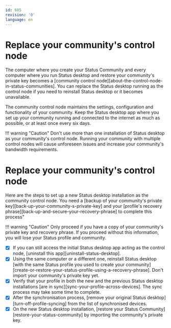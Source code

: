 ```yaml
---
id: 605
revision: '0'
language: en
---
```


# Replace your community's control node

The computer where you create your Status Community and every computer where you run Status desktop and restore your community's private key becomes a [community control node][about-the-control-node-in-status-communities]. You can replace the Status desktop running as the control node if you need to reinstall Status desktop or it becomes unavailable.

The community control node maintains the settings, configuration and functionality of your community. Keep the Status desktop app where you set up your community running and connected to the internet as much as possible, or at least once every six days.

!!! warning "Caution"
Don't use more than one installation of Status desktop as your community's control node. Running your community with multiple control nodes will cause unforeseen issues and increase your community's bandwidth requirements.

# Replace your community's control node

Here are the steps to set up a new Status desktop installation as the community control node. You need a [backup of your community's private key][back-up-your-community-s-private-key] and your [profile's recovery phrase][back-up-and-secure-your-recovery-phrase] to complete this process"

!!! warning "Caution"
Only proceed if you have a copy of your community's private key and recovery phrase. If you proceed without this information, you will lose your Status profile and community.

- [x] If you can still access the initial Status desktop app acting as the control node, [uninstall this app][uninstall-status-desktop].
- [x] Using the same computer or a different one, reinstall Status desktop [with the same Status profile you used to create your community][create-or-restore-your-status-profile-using-a-recovery-phrase]. Don't import your community's private key yet.
- [x] Verify that your profile in both the new and the previous Status desktop installations [are in sync][sync-your-profile-across-devices]. The sync process may take some time to complete.
- [x] After the synchronisation process, [remove your original Status desktop][turn-off-profile-syncing] from the list of synchronised devices.
- [x] On the new Status desktop installation, [restore your Status Community][restore-your-status-community] by importing the community's private key.
